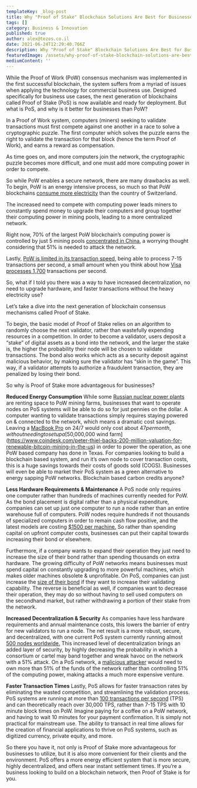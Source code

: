 ```yaml
---
templateKey: _blog-post
title: Why "Proof of Stake" Blockchain Solutions Are Best for Businesses
tags: []
category: Business & Innovation
published: true
author: alex@tezos.co.il
date: 2021-06-24T12:29:40.766Z
description: Why "Proof of Stake" Blockchain Solutions Are Best for Businesses
featuredImage: /assets/why-proof-of-stake-blockchain-solutions-are-best-for-businesses_cover-300x90.png
mediumContent: ''
---
```


While the Proof of Work (PoW) consensus mechanism was implemented in the first successful blockchain, the system suffers from a myriad of issues when applying the technology for commercial business use. Designed specifically for business use cases, the next generation of blockchains called Proof of Stake (PoS) is now available and ready for deployment. But what is PoS, and why is it better for businesses than PoW?

In a Proof of Work system, computers (miners) seeking to validate transactions must first compete against one another in a race to solve a cryptographic puzzle. The first computer which solves the puzzle earns the right to validate the transaction for that block (hence the term Proof of Work), and earns a reward as compensation.

As time goes on, and more computers join the network, the cryptographic puzzle becomes more difficult, and one must add more computing power in order to compete.

So while PoW enables a secure network, there are many drawbacks as well. To begin, PoW is an energy intensive process, so much so that PoW blockchains [consume more electricity](https://www.bbc.com/news/technology-48853230) than the country of Switzerland.

The increased need to compete with computing power leads miners to constantly spend money to upgrade their computers and group together their computing power in mining pools, leading to a more centralized network.

Right now, 70% of the largest PoW blockchain’s computing power is controlled by just 5 mining pools [concentrated in China](https://www.buybitcoinworldwide.com/mining/pools/), a worrying thought considering that 51% is needed to attack the network.

Lastly, [PoW is limited in its transaction speed,](https://medium.com/@Equisafe/easily-understand-the-difference-between-private-blockchain-and-public-blockchain-2c4f9b2111b) being able to process 7-15 transactions per second, a small amount when you think about how [Visa processes 1,700](https://news.bitcoin.com/no-visa-doesnt-handle-24000-tps-and-neither-does-your-pet-blockchain/) transactions per second.

So, what if I told you there was a way to have increased decentralization, no need to upgrade hardware, and faster transactions without the heavy electricity use?

Let’s take a dive into the next generation of blockchain consensus mechanisms called Proof of Stake.

To begin, the basic model of Proof of Stake relies on an algorithm to randomly choose the next validator, rather than wastefully expending resources in a competition. In order to become a validator, users deposit a “stake” of digital assets as a bond into the network, and the larger the stake is, the higher the probability their node will be chosen to validate transactions. The bond also works which acts as a security deposit against malicious behavior, by making sure the validator has “skin in the game”. This way, if a validator attempts to authorize a fraudulent transaction, they are penalized by losing their bond.

So why is Proof of Stake more advantageous for businesses?

**Reduced Energy Consumption** While some [Russian nuclear power plants](https://twitter.com/AssalRad/status/1235453264411254784?ref_src=twsrc%5Etfw%7Ctwcamp%5Etweetembed%7Ctwterm%5E1235453264411254784&ref_url=https://www.timesofisrael.com/liveblog-march-5-2020/) are renting space to PoW mining farms, businesses that want to operate nodes on PoS systems will be able to do so for just pennies on the dollar. A computer wanting to validate transactions simply requires staying powered on & connected to the network, which means a dramatic cost savings. Leaving a [MacBook Pro](https://www.overclockers.com/how-much-does-it-cost-to-run-your-pc/) on 24/7 would only cost about $47 per month, without needing to set up a [$50,000,000 wind farm](https://www.coindesk.com/peter-thiel-backs-200-million-valuation-for-renewable-bitcoin-mining-in-the-us) in order to power the operation, as one PoW based company has done in Texas. For companies looking to build a blockchain based system, and run it’s own node to cover transaction costs, this is a huge savings towards their costs of goods sold (COGS). Businesses will even be able to market their PoS system as a green alternative to energy sapping PoW networks. Blockchain based carbon credits anyone?

**Less Hardware Requirements & Maintenance** A PoS node only requires one computer rather than hundreds of machines currently needed for PoW. As the bond placement is digital rather than a physical expenditure, companies can set up just one computer to run a node rather than an entire warehouse full of computers. PoW nodes require hundreds if not thousands of specialized computers in order to remain cash flow positive, and the latest models are costing [$1500 per machine.](https://shop.bitmain.com/) So rather than spending capital on upfront computer costs, businesses can put their capital towards increasing their bond or elsewhere.

Furthermore, if a company wants to expand their operation they just need to increase the size of their bond rather than spending thousands on extra hardware. The growing difficulty of PoW networks means businesses must spend capital on constantly upgrading to more powerful machines, which makes older machines obsolete & unprofitable. On PoS, companies can just increase the [size of their bond](https://medium.com/@bakechain/baking-on-tezos-34d952d79c9d) if they want to increase their validating capability. The reverse is beneficial as well, if companies want to decrease their operation, they may do so without having to sell used computers on the secondhand market, but rather withdrawing a portion of their stake from the network.

**Increased Decentralization & Security** As companies have less hardware requirements and annual maintenance costs, this lowers the barrier of entry for new validators to run a node. The net result is a more robust, secure, and decentralized, with one current PoS system currently running almost [500 nodes worldwide.](https://tezos.stackexchange.com/questions/1578/how-many-bakers-on-currently-baking-on-tezos) This increased level of decentralization brings an added layer of security, by highly decreasing the probability in which a consortium or cartel may band together and wreak havoc on the network with a 51% attack. On a PoS network, a [malicious attacker](https://shop.bitmain.com/) would need to own more than 51% of the funds of the network rather than controlling 51% of the computing power, making attacks a much more expensive venture.

**Faster Transaction Times** Lastly, PoS allows for faster transaction rates by eliminating the wasted competition, and streamlining the validation process. PoS systems are running at more than [100 transactions per second](https://medium.com/@Equisafe/easily-understand-the-difference-between-private-blockchain-and-public-blockchain-2c4f9b2111b) (TPS) and can theoretically reach over 30,000 TPS, rather than 7-15 TPS with 10 minute block times on PoW. Imagine paying for a coffee on a PoW network, and having to wait 10 minutes for your payment confirmation. It is simply not practical for mainstream use. The ability to transact in real time allows for the creation of financial applications to thrive on PoS systems, such as digitized currency, private equity, and more.

So there you have it, not only is Proof of Stake more advantageous for businesses to utilize, but it is also more convenient for their clients and the environment. PoS offers a more energy efficient system that is more secure, highly decentralized, and offers near instant settlement times. If you’re a business looking to build on a blockchain network, then Proof of Stake is for you.

